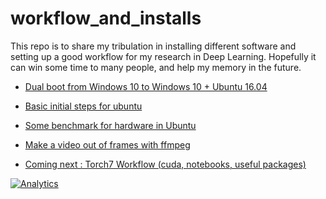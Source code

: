 # workflow_and_installs
This repo is to share my tribulation in installing different software and setting up a good workflow for my research in Deep Learning. Hopefully it can win some time to many people, and help my memory in the future.

- [Dual boot from Windows 10 to Windows 10 + Ubuntu 16.04](https://github.com/ThibaultGROUEIX/workflow_and_installs/tree/master/dual_boot.md)

- [Basic initial steps for ubuntu](https://github.com/ThibaultGROUEIX/workflow_and_installs/tree/master/initial_steps.md)

- [Some benchmark for hardware in Ubuntu](https://github.com/ThibaultGROUEIX/workflow_and_installs/tree/master/benchmark.md)

- [Make a video out of frames with ffmpeg](https://github.com/ThibaultGROUEIX/workflow_and_installs/tree/master/make_video_out_frames.md)

- [Coming next : Torch7 Workflow (cuda, notebooks, useful packages)](https://github.com/ThibaultGROUEIX/workflow_and_installs/tree/master/torch_workflow.md)


[![Analytics](https://ga-beacon.appspot.com/UA-91308638-2/github.com/ThibaultGROUEIX/KernelMethods_mva/README?pixel)](https://github.com/ThibaultGROUEIX/KernelMethods_mva/)
